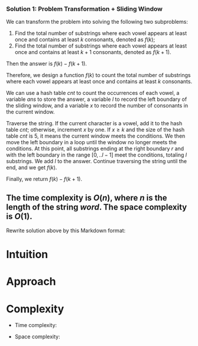 ### Solution 1: Problem Transformation + Sliding Window

We can transform the problem into solving the following two subproblems:

1. Find the total number of substrings where each vowel appears at least once and contains at least $k$ consonants, denoted as $\textit{f}(k)$;
2. Find the total number of substrings where each vowel appears at least once and contains at least $k + 1$ consonants, denoted as $\textit{f}(k + 1)$.

Then the answer is $\textit{f}(k) - \textit{f}(k + 1)$.

Therefore, we design a function $\textit{f}(k)$ to count the total number of substrings where each vowel appears at least once and contains at least $k$ consonants.

We can use a hash table $\textit{cnt}$ to count the occurrences of each vowel, a variable $\textit{ans}$ to store the answer, a variable $\textit{l}$ to record the left boundary of the sliding window, and a variable $\textit{x}$ to record the number of consonants in the current window.

Traverse the string. If the current character is a vowel, add it to the hash table $\textit{cnt}$; otherwise, increment $\textit{x}$ by one. If $\textit{x} \ge k$ and the size of the hash table $\textit{cnt}$ is $5$, it means the current window meets the conditions. We then move the left boundary in a loop until the window no longer meets the conditions. At this point, all substrings ending at the right boundary $\textit{r}$ and with the left boundary in the range $[0, .. \textit{l} - 1]$ meet the conditions, totaling $\textit{l}$ substrings. We add $\textit{l}$ to the answer. Continue traversing the string until the end, and we get $\textit{f}(k)$.

Finally, we return $\textit{f}(k) - \textit{f}(k + 1)$.

The time complexity is $O(n)$, where $n$ is the length of the string $\textit{word}$. The space complexity is $O(1)$.
---
Rewrite solution above by this Markdown format:

# Intuition
<!-- Describe your first thoughts on how to solve this problem. -->

# Approach
<!-- Describe your approach to solving the problem. -->

# Complexity
- Time complexity:
<!-- Add your time complexity here, e.g. $$O(n)$$ -->

- Space complexity:
<!-- Add your space complexity here, e.g. $$O(n)$$ -->
